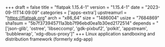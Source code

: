+++
draft = false
title = "flatpak 1.15.4-1"
version = "1.15.4-1"
date = "2023-09-11T14:09:09"
categories = ['apps-extra']
upstreamurl = "https://flatpak.org"
arch = "x86_64"
size = "1486004"
usize = "7684869"
sha1sum = "5b7f373945711a3bb7f96ebd0ea1b30ed2172514"
depends = "['json-glib', 'ostree', 'libseccomp', 'gdk-pixbuf2', 'polkit', 'appstream', 'bubblewrap', 'xdg-dbus-proxy']"
+++
Linux application sandboxing and distribution framework (formerly xdg-app)